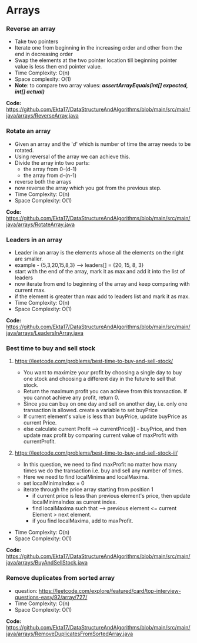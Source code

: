 # Arrays

### **Reverse an array**

- Take two pointers
- Iterate one from beginning in the increasing order 
  and other from the end in decreasing order
- Swap the elements at the two pointer location till beginning pointer value 
  is less then end pointer value.
- Time Complexity: O(n)
- Space complexity: O(1)  
- **Note**: to compare two array values: **_assertArrayEquals(int[] expected, int[] actual)_**

**Code:** https://github.com/Ekta17/DataStructureAndAlgorithms/blob/main/src/main/java/arrays/ReverseArray.java


### **Rotate an array**

- Given an array and the '_d_' which is number of time the array needs to be rotated. 
- Using reversal of the array we can achieve this. 
- Divide the array into two parts: 
    - the array from 0-(d-1)
    - the array from d-(n-1)
- reverse both the arrays 
- now reverse the array which you got from the previous step. 
- Time Complexity: O(n)
- Space Complexity: O(1)

**Code:** https://github.com/Ekta17/DataStructureAndAlgorithms/blob/main/src/main/java/arrays/RotateArray.java


### **Leaders in an array**

- Leader in an array is the elements whose all the elements on the right are smaller. 
- example - {5,3,20,15,8,3} --> leaders[] = {20, 15, 8, 3}
- start with the end of the array, mark it as max and add it into the list of leaders
- now iterate from end to beginning of the array and keep comparing with current max. 
- if the element is greater than max add to leaders list and mark it as max.
- Time Complexity: O(n)
- Space Complexity: O(1)

**Code:** https://github.com/Ekta17/DataStructureAndAlgorithms/blob/main/src/main/java/arrays/LeadersInArray.java


### **Best time to buy and sell stock**
 
1) https://leetcode.com/problems/best-time-to-buy-and-sell-stock/
   - You want to maximize your profit by choosing a single day to buy one stock 
     and choosing a different day in the future to sell that stock. 
   - Return the maximum profit you can achieve from this transaction. 
     If you cannot achieve any profit, return 0.
   - Since you can buy on one day and sell on another day, 
     i.e. only one transaction is allowed. create a variable to set buyPrice
   - If current element's value is less than buyPrice, update buyPrice as current Price. 
   - else calculate current Profit --> currentPrice[i] - buyPrice, and then update 
      max profit by comparing current value of maxProfit with currentProfit.

2) https://leetcode.com/problems/best-time-to-buy-and-sell-stock-ii/
    - In this question, we need to find maxProfit no matter how many times we do the 
      transaction i.e. buy and sell any number of times.
    - Here we need to find localMinima and localMaxima.
    - set localMinimaIndex = 0
    - iterate through the price array starting from position 1
      - if current price is less than previous element's price, then update localMinimaIndex as current index. 
      - find localMaxima such that --> previous element <= current Element > next element. 
      - if you find localMaxima, add to maxProfit.
  
- Time Complexity: O(n)
- Space Complexity: O(1)

**Code:** https://github.com/Ekta17/DataStructureAndAlgorithms/blob/main/src/main/java/arrays/BuyAndSellStock.java

### **Remove duplicates from sorted array**

- question: https://leetcode.com/explore/featured/card/top-interview-questions-easy/92/array/727/
- Time Complexity: O(n)
- Space Complexity: O(1)

**Code:** https://github.com/Ekta17/DataStructureAndAlgorithms/blob/main/src/main/java/arrays/RemoveDuplicatesFromSortedArray.java







